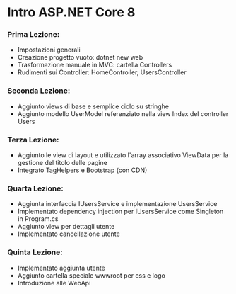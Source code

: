 # Intro ASP.NET Core 8

### Prima Lezione:
* Impostazioni generali
* Creazione progetto vuoto: dotnet new web
* Trasformazione manuale in MVC: cartella Controllers
* Rudimenti sui Controller: HomeController, UsersController

### Seconda Lezione:
* Aggiunto views di base e semplice ciclo su stringhe
* Aggiunto modello UserModel referenziato nella view Index del controller Users

### Terza Lezione:
* Aggiunto le view di layout e utilizzato l'array associativo ViewData per la gestione del titolo delle pagine
* Integrato TagHelpers e Bootstrap (con CDN)

### Quarta Lezione:
* Aggiunta interfaccia IUsersService e implementazione UsersService
* Implementato dependency injection per IUsersService come Singleton in Program.cs
* Aggiunto view per dettagli utente
* Implementato cancellazione utente

### Quinta Lezione:
* Implementato aggiunta utente
* Aggiunto cartella speciale wwwroot per css e logo
* Introduzione alle WebApi